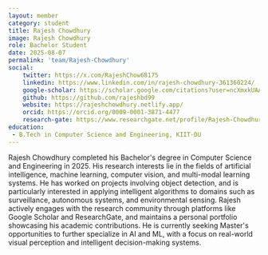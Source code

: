```yaml
---
layout: member
category: student
title: Rajesh Chowdhury
image: Rajesh Chowdhury
role: Bachelor Student
date: 2025-08-07
permalink: 'team/Rajesh-Chowdhury'
social:
    twitter: https://x.com/RajeshChow68175
    linkedin: https://www.linkedin.com/in/rajesh-chowdhury-361360224/
    google-scholar: https://scholar.google.com/citations?user=ncXmxkUAAAAJ&hl=en
    github: https://github.com/rajeshbd99
    website: https://rajeshchowdhury.netlify.app/
    orcid: https://orcid.org/0009-0001-3871-4477
    research-gate: https://www.researchgate.net/profile/Rajesh-Chowdhury?ev=hdr_xprf
education:
 - B.Tech in Computer Science and Engineering, KIIT-DU
---
```


Rajesh Chowdhury completed his Bachelor's degree in Computer Science and Engineering in 2025. His research interests lie in the fields of artificial intelligence, machine learning, computer vision, and multi-modal learning systems. He has worked on projects involving object detection, and is particularly interested in applying intelligent algorithms to domains such as surveillance, autonomous systems, and environmental sensing. Rajesh actively engages with the research community through platforms like Google Scholar and ResearchGate, and maintains a personal portfolio showcasing his academic contributions. He is currently seeking Master's opportunities to further specialize in AI and ML, with a focus on real-world visual perception and intelligent decision-making systems.
